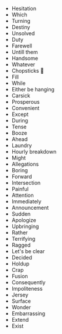 - Hesitation
- Which
- Turning
- Destiny
- Unsolved
- Duty
- Farewell
- Untill them
- Handsome
- Whatever
- Chopsticks 🥢
- Fill
- While
- Either be hanging
- Carsick
- Prosperous
- Convenient
- Except
- During
- Tense
- Booze
- Ahead
- Laundry
- Hourly breakdown
- Might
- Allegations
- Boring
- Forward
- Intersection
- Painful
- Attention
- Immediately
- Announcement
- Sudden
- Apologize
- Upbringing
- Rather
- Terrifying
- Ragged
- Let's be clear
- Decided
- Holdup
- Crap
- Fusion
- Consequently
- Impoliteness
- Jersey
- Surface
- Wonder
- Embarrassing
- Extend
- Exist
